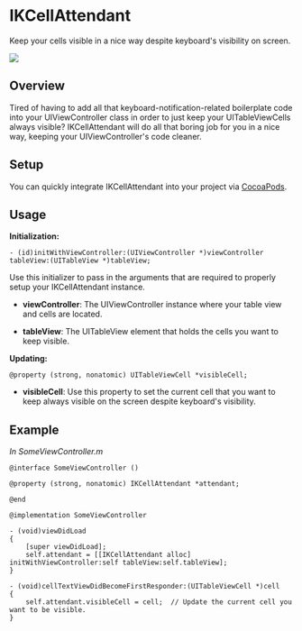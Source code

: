 IKCellAttendant
===============
Keep your cells visible in a nice way despite keyboard's visibility on screen.

<img src="https://raw.githubusercontent.com/inaka/IKCellAttendant/master/example.gif"/>

Overview
--------
Tired of having to add all that keyboard-notification-related boilerplate code into your UIViewController class in order to just keep your UITableViewCells always visible? IKCellAttendant will do all that boring job for you in a nice way, keeping your UIViewController's code cleaner.

Setup
-----
You can quickly integrate IKCellAttendant into your project via [CocoaPods](http://cocoapods.org/).

Usage
-----
__Initialization:__

`- (id)initWithViewController:(UIViewController *)viewController tableView:(UITableView *)tableView;`

Use this initializer to pass in the arguments that are required to properly setup your IKCellAttendant instance.

- __viewController__: The UIViewController instance where your table view and cells are located.

- __tableView__: The UITableView element that holds the cells you want to keep visible.

__Updating:__

`@property (strong, nonatomic) UITableViewCell *visibleCell;`

 - __visibleCell__: Use this property to set the current cell that you want to keep always visible on the screen despite keyboard's visibility.

Example
-------
_In SomeViewController.m_

```
@interface SomeViewController ()

@property (strong, nonatomic) IKCellAttendant *attendant;

@end

@implementation SomeViewController

- (void)viewDidLoad
{
    [super viewDidLoad];
    self.attendant = [[IKCellAttendant alloc] initWithViewController:self tableView:self.tableView];
}

- (void)cellTextViewDidBecomeFirstResponder:(UITableViewCell *)cell
{
    self.attendant.visibleCell = cell;	// Update the current cell you want to be visible.
}
```
